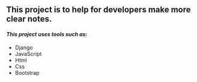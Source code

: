 
## This project is to help for developers make more clear notes.

#### *This project uses tools such as:*
* Django
* JavaScript
* Html
* Css
* Bootstrap

